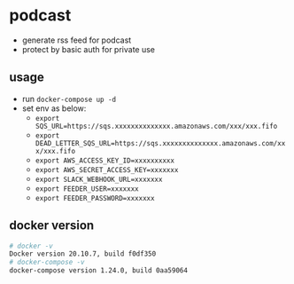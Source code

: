 # podcast

- generate rss feed for podcast
- protect by basic auth for private use

## usage

- run `docker-compose up -d`
- set env as below:
  - `export SQS_URL=https://sqs.xxxxxxxxxxxxxx.amazonaws.com/xxx/xxx.fifo`
  - `export DEAD_LETTER_SQS_URL=https://sqs.xxxxxxxxxxxxxx.amazonaws.com/xxx/xxx.fifo`
  - `export AWS_ACCESS_KEY_ID=xxxxxxxxxx`
  - `export AWS_SECRET_ACCESS_KEY=xxxxxxx`
  - `export SLACK_WEBHOOK_URL=xxxxxxx`
  - `export FEEDER_USER=xxxxxxx`
  - `export FEEDER_PASSWORD=xxxxxxx`

## docker version

```bash
# docker -v
Docker version 20.10.7, build f0df350
# docker-compose -v
docker-compose version 1.24.0, build 0aa59064
```
